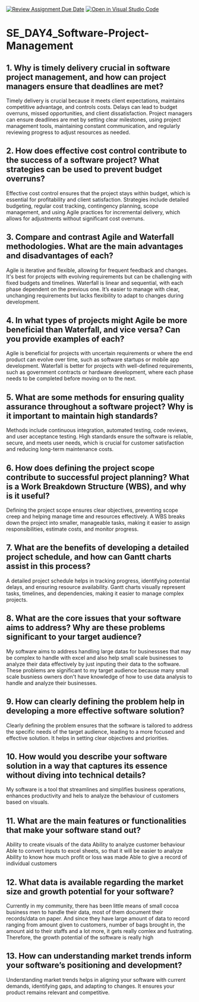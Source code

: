 [![Review Assignment Due Date](https://classroom.github.com/assets/deadline-readme-button-22041afd0340ce965d47ae6ef1cefeee28c7c493a6346c4f15d667ab976d596c.svg)](https://classroom.github.com/a/9pw6JKcu)
[![Open in Visual Studio Code](https://classroom.github.com/assets/open-in-vscode-2e0aaae1b6195c2367325f4f02e2d04e9abb55f0b24a779b69b11b9e10269abc.svg)](https://classroom.github.com/online_ide?assignment_repo_id=15640993&assignment_repo_type=AssignmentRepo)
# SE_DAY4_Software-Project-Management
## 1. Why is timely delivery crucial in software project management, and how can project managers ensure that deadlines are met?

Timely delivery is crucial because it meets client expectations, maintains competitive advantage, and controls costs. Delays can lead to budget overruns, missed opportunities, and client dissatisfaction. Project managers can ensure deadlines are met by setting clear milestones, using project management tools, maintaining constant communication, and regularly reviewing progress to adjust resources as needed.

## 2. How does effective cost control contribute to the success of a software project? What strategies can be used to prevent budget overruns?

Effective cost control ensures that the project stays within budget, which is essential for profitability and client satisfaction. Strategies include detailed budgeting, regular cost tracking, contingency planning, scope management, and using Agile practices for incremental delivery, which allows for adjustments without significant cost overruns.

## 3. Compare and contrast Agile and Waterfall methodologies. What are the main advantages and disadvantages of each?

Agile is iterative and flexible, allowing for frequent feedback and changes. It's best for projects with evolving requirements but can be challenging with fixed budgets and timelines.
Waterfall is linear and sequential, with each phase dependent on the previous one. It’s easier to manage with clear, unchanging requirements but lacks flexibility to adapt to changes during development.

## 4. In what types of projects might Agile be more beneficial than Waterfall, and vice versa? Can you provide examples of each?

Agile is beneficial for projects with uncertain requirements or where the end product can evolve over time, such as software startups or mobile app development.
Waterfall is better for projects with well-defined requirements, such as government contracts or hardware development, where each phase needs to be completed before moving on to the next.

## 5. What are some methods for ensuring quality assurance throughout a software project? Why is it important to maintain high standards?

Methods include continuous integration, automated testing, code reviews, and user acceptance testing. High standards ensure the software is reliable, secure, and meets user needs, which is crucial for customer satisfaction and reducing long-term maintenance costs.

## 6. How does defining the project scope contribute to successful project planning? What is a Work Breakdown Structure (WBS), and why is it useful?

Defining the project scope ensures clear objectives, preventing scope creep and helping manage time and resources effectively. A WBS breaks down the project into smaller, manageable tasks, making it easier to assign responsibilities, estimate costs, and monitor progress.

## 7. What are the benefits of developing a detailed project schedule, and how can Gantt charts assist in this process?

A detailed project schedule helps in tracking progress, identifying potential delays, and ensuring resource availability. Gantt charts visually represent tasks, timelines, and dependencies, making it easier to manage complex projects.

## 8. What are the core issues that your software aims to address? Why are these problems significant to your target audience?

My software aims to address handling large datas for businessses that may be complex to handle with excel and also help small scale businesses to analyze their data effectively by just inputing their data to the software.
These problems are significant to my target audience because many small scale busniess owners don't have knowledge of how to use data analysis to handle and analyze their businesses.

## 9. How can clearly defining the problem help in developing a more effective software solution?

Clearly defining the problem ensures that the software is tailored to address the specific needs of the target audience, leading to a more focused and effective solution. It helps in setting clear objectives and priorities.

## 10. How would you describe your software solution in a way that captures its essence without diving into technical details?

My software is a tool that streamlines and simplifies business operations, enhances productivity and hels to analyze the behaviour of customers based on visuals.

## 11. What are the main features or functionalities that make your software stand out?

Ability to create visuals of the data
Ability to analyze customer behaviour
Able to convert inputs to excel sheets, so that it will be easier to analyze
Ability to know how much profit or loss was made
Able to give a record of individual customers

## 12. What data is available regarding the market size and growth potential for your software?

Currently in my community, there has been little means of small cocoa business men to handle their data, most of them document their records/data on paper. And since they have large amount of data to record ranging from amount given to customers, number of bags brought in, the amount aid to their staffs and a lot more, it gets really comlex and fustrating. Therefore, the growth potential of the software is really high  

## 13. How can understanding market trends inform your software’s positioning and development?

Understanding market trends helps in aligning your software with current demands, identifying gaps, and adapting to changes. It ensures your product remains relevant and competitive.
